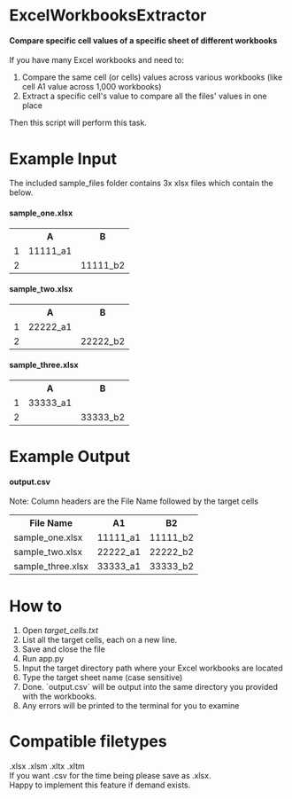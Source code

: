 # ExcelWorkbooksExtractor

#### Compare specific cell values of a specific sheet of different workbooks

If you have many Excel workbooks and need to:
<ol>
<li> Compare the same cell (or cells) values across various workbooks (like cell A1 value across 1,000 workbooks)
<li> Extract a specific cell's value to compare all the files' values in one place
</ol>

Then this script will perform this task.

# Example Input

The included sample_files folder contains 3x xlsx files which contain the below.

#### sample_one.xlsx
<table>
<th></th>
<th>A</th>
<th>B</th>
<tr>
<td>
1
</td>
<td>
11111_a1
</td>
<td>

</td>
</tr>
<tr>
<td>
2
</td>
<td>

</td>
<td>
11111_b2
</td>
</tr>
</table>

#### sample_two.xlsx
<table>
<th></th>
<th>A</th>
<th>B</th>
<tr>
<td>
1
</td>
<td>
22222_a1
</td>
<td>

</td>
</tr>
<tr>
<td>
2
</td>
<td>

</td>
<td>
22222_b2
</td>
</tr>
</table>

#### sample_three.xlsx
<table>
<th></th>
<th>A</th>
<th>B</th>
<tr>
<td>
1
</td>
<td>
33333_a1
</td>
<td>

</td>
</tr>
<tr>
<td>
2
</td>
<td>

</td>
<td>
33333_b2
</td>
</tr>
</table>

# Example Output

#### output.csv
Note: Column headers are the File Name followed by the target cells
<table>
<th>
File Name
</th>
<th>
A1
</th>
<th>
B2
</th>
<tr>
<td>
sample_one.xlsx
</td>
<td>
11111_a1
</td>
<td>
11111_b2
</td>
</tr>
<tr>
<td>
sample_two.xlsx
</td>
<td>
22222_a1
</td>
<td>
22222_b2
</td>
</tr>
<tr>
<td>
sample_three.xlsx
</td>
<td>
33333_a1
</td>
<td>
33333_b2
</td>
</tr>
</table>

# How to

<ol>
<li>Open <i>target_cells.txt</i>
<li>List all the target cells, each on a new line.
<li>Save and close the file
<li>Run app.py
<li>Input the target directory path where your Excel workbooks are located
<li>Type the target sheet name (case sensitive)
<li>Done. `output.csv` will be output into the same directory you provided with the workbooks.
<li>Any errors will be printed to the terminal for you to examine
</ol>

# Compatible filetypes
.xlsx
.xlsm
.xltx
.xltm
<br>
If you want .csv for the time being please save as .xlsx.
<br>
Happy to implement this feature if demand exists.
